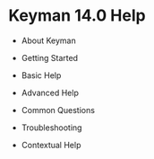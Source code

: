 # Keyman 14.0 Help

* About Keyman

* Getting Started

* Basic Help

* Advanced Help

* Common Questions

* Troubleshooting

* Contextual Help
